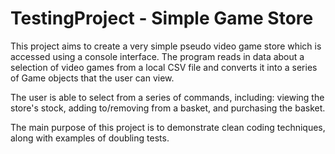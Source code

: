 # TestingProject - Simple Game Store

This project aims to create a very simple pseudo video game store which is accessed using a console interface. The program reads in data about a selection of video games from a local CSV file and converts it into a series of Game objects that the user can view.

The user is able to select from a series of commands, including: viewing the store's stock, adding to/removing from a basket, and purchasing the basket.

The main purpose of this project is to demonstrate clean coding techniques, along with examples of doubling tests.
